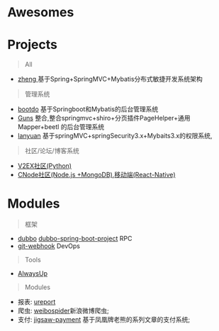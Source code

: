 

# Awesomes

# Projects

> All

- [zheng ](https://github.com/shuzheng/zheng) 基于Spring+SpringMVC+Mybatis分布式敏捷开发系统架构

> 管理系统

- [bootdo](https://gitee.com/lcg0124/bootdo) 基于Springboot和Mybatis的后台管理系统
- [Guns](https://github.com/abel533/guns)  整合,整合springmvc+shiro+分页插件PageHelper+通用Mapper+beetl 的后台管理系统
- [lanyuan](https://github.com/lanyuancom/lanyuan)  基于springMVC+springSecurity3.x+Mybaits3.x的权限系统,

> 社区/论坛/博客系统

- [V2EX社区(Python)](https://github.com/livid/v2ex)
- [CNode社区(Node.js +MongoDB)](https://github.com/cnodejs/nodeclub/),[移动端(React-Native)](https://github.com/soliury/noder-react-native)    

# Modules

> 框架

- [dubbo](https://github.com/alibaba/dubbo)  [dubbo-spring-boot-project](https://github.com/dubbo/dubbo-spring-boot-project)  RPC 
- [git-webhook](https://github.com/NetEaseGame/git-webhook)  DevOps  

> Tools

- [AlwaysUp](https://www.coretechnologies.com/products/AlwaysUp/)

> Modules

- 报表: [ureport](https://github.com/youseries/ureport)
- 爬虫:  [weibospider](https://github.com/SpiderClub/weibospider)新浪微博爬虫;  
- 支付: [jigsaw-payment](https://github.com/jigsaw-projects/jigsaw-payment) 基于凤凰牌老熊的系列文章的支付系统;  


